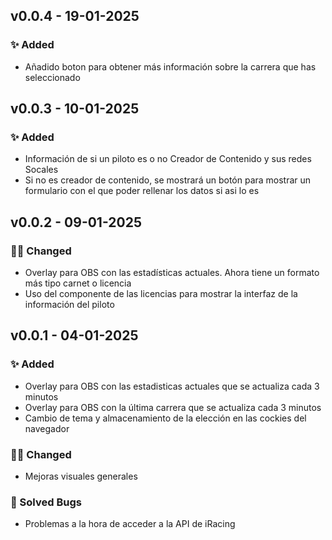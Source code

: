 ## v0.0.4 - 19-01-2025
### ✨ Added
- Añadido boton para obtener más información sobre la carrera que has seleccionado

## v0.0.3 - 10-01-2025
### ✨ Added
- Información de si un piloto es o no Creador de Contenido y sus redes Socales
- Si no es creador de contenido, se mostrará un botón para mostrar un formulario con el que poder rellenar los datos si asi lo es

## v0.0.2 - 09-01-2025
### 👷‍♂️ Changed
- Overlay para OBS con las estadísticas actuales. Ahora tiene un formato más tipo carnet o licencia
- Uso del componente de las licencias para mostrar la interfaz de la información del piloto

## v0.0.1 - 04-01-2025
### ✨ Added
- Overlay para OBS con las estadisticas actuales que se actualiza cada 3 minutos
- Overlay para OBS con la última carrera que se actualiza cada 3 minutos
- Cambio de tema y almacenamiento de la elección en las cockies del navegador
### 👷🏻 Changed
- Mejoras visuales generales
### 🐞 Solved Bugs
- Problemas a la hora de acceder a la API de iRacing
